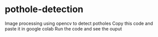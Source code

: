 # pothole-detection
Image processing using opencv to detect potholes
Copy this code and paste it in google colab
Run the code and see the ouput
